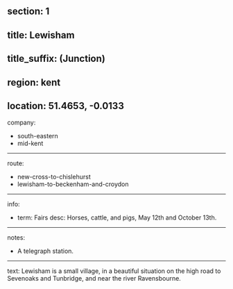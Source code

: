 section: 1
----
title: Lewisham
----
title_suffix: (Junction)
----
region: kent
----
location: 51.4653, -0.0133
----
company:
- south-eastern
- mid-kent
----
route:
- new-cross-to-chislehurst
- lewisham-to-beckenham-and-croydon
----
info:
- term: Fairs
  desc: Horses, cattle, and pigs, May 12th and October 13th.
----
notes:
- A telegraph station.
----
text: Lewisham is a small village, in a beautiful situation on the high road to Sevenoaks and Tunbridge, and near the river Ravensbourne.
